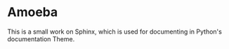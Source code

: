 # Amoeba

This is a small work on Sphinx, which is used for documenting in Python's documentation Theme.

